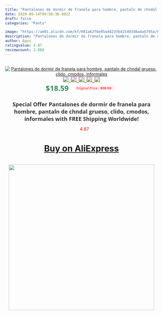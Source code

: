```yaml
---
title: "Pantalones de dormir de franela para hombre, pantaln de chndal grueso, clido, cmodos, informales"
date: 2020-09-14T09:50:36.892Z
draft: false
categories: "Pants"

image: "https://ae01.alicdn.com/kf/H81a62f6e95ad423fb415403d8a4ab795a/Pantalones-de-dormir-de-franela-para-hombre-pantaln-de-chndal-grueso-clido-cmodos-informales.jpg"
description: "Pantalones de dormir de franela para hombre, pantaln de chndal grueso, clido, cmodos, informales"
author: Agus
ratingvalue: 4.87
reviewcount: 2.888
---
```

<br>
<div style="text-align: center;">
<a href="https://s.click.aliexpress.com/e/_AdvLPP" target="_blank" rel="nofollow noopener noreferrer"><img alt="Pantalones de dormir de franela para hombre, pantaln de chndal grueso, clido, cmodos, informales" class="magnifier-image" src="https://ae01.alicdn.com/kf/H81a62f6e95ad423fb415403d8a4ab795a/Pantalones-de-dormir-de-franela-para-hombre-pantaln-de-chndal-grueso-clido-cmodos-informales.jpg_640x640.jpg">
<br>
<img style="border:1px solid salmon" src="https://ae01.alicdn.com/kf/H81a62f6e95ad423fb415403d8a4ab795a/Pantalones-de-dormir-de-franela-para-hombre-pantaln-de-chndal-grueso-clido-cmodos-informales.jpg_120x120.jpg">&nbsp;&nbsp;<img style="border:1px solid salmon" src="https://ae01.alicdn.com/kf/Hdff14488438147daa60f963098b2ff2fB/Pantalones-de-dormir-de-franela-para-hombre-pantaln-de-chndal-grueso-clido-cmodos-informales.jpg_120x120.jpg">&nbsp;&nbsp;<img style="border:1px solid salmon" src="https://ae01.alicdn.com/kf/H3bb6aa7ee50c44d1878feea725f4f14dm/Pantalones-de-dormir-de-franela-para-hombre-pantaln-de-chndal-grueso-clido-cmodos-informales.jpg_120x120.jpg">&nbsp;&nbsp;<img style="border:1px solid salmon" src="https://ae01.alicdn.com/kf/Hde0a5ca25208410abf3bf351e922ccffG/Pantalones-de-dormir-de-franela-para-hombre-pantaln-de-chndal-grueso-clido-cmodos-informales.jpg_120x120.jpg">&nbsp;&nbsp;<img style="border:1px solid salmon" src="https://ae01.alicdn.com/kf/H69ed53ad5d0a4fadaa0288461fdeab84g/Pantalones-de-dormir-de-franela-para-hombre-pantaln-de-chndal-grueso-clido-cmodos-informales.jpg_120x120.jpg"></a></div><br0>
<div style="text-align: center;"><span style="background-color: white; border: 0px; box-sizing: border-box; color: seagreen; display: inline-block; font-family: &quot;open sans&quot; , &quot;arial&quot; , &quot;helvetica&quot; , sans-serif , &quot;heiti&quot;; font-size: 24px; font-stretch: inherit; font-weight: 700; line-height: inherit; margin: 0px 10px 0px 0px; padding: 0px; vertical-align: middle;">$18.59 </span>
<span style="background: rgb(255 , 241 , 241); border-radius: 3px; border: 0px; box-sizing: border-box; color: #ff4747; display: inline-block; font-family: inherit; font-size: 12px; font-stretch: inherit; font-style: inherit; font-variant: inherit; font-weight: 600; line-height: inherit; margin: 0px; padding: 2px 5px; transform: scale(0.9); vertical-align: middle;">Original Price : <b style="text-decoration: line-through;">$18.59 </b> &nbsp;&nbsp;</span></div>
<h1 style="color: #333333; display: inline-block; font-family: &quot;open sans&quot; , &quot;arial&quot; , &quot;helvetica&quot; , sans-serif , &quot;heiti&quot;; font-size: 18px; font-stretch: inherit; font-weight: 700; text-align: center;">Special Offer Pantalones de dormir de franela para hombre, pantaln de chndal grueso, clido, cmodos, informales with FREE Shipping Worldwide!</h1>
<div style="color: #ff4747; text-align: center;">
<img src="https://4.bp.blogspot.com/-M0ZcTcb-5uY/XleCXlxnR4I/AAAAAAAAAEc/OrjgMkXV1oMQFaCRZj5HQwOCBcu3w1FegCPcBGAYYCw/s1600/star.png" style="height: 15px;">&nbsp;<b>4.87</b></div>
<div class="button_cont" align="center"><a class="buynow_a" href="https://s.click.aliexpress.com/e/_AdvLPP" target="_blank" rel="nofollow noopener noreferrer"><H1>Buy on AliExpress</H1></a></div><br>
<div class="separator" style="clear: both; text-align: center;">
<img src="https://lh3.googleusercontent.com/-pTy5HemUv9M/XlePHvY0dAI/AAAAAAAAAE4/0nX5iRUoIWY8eMW9Dpxeirr157OZliDIgCLcBGAsYHQ/s1600/badge.gif" width="480">
</div>
